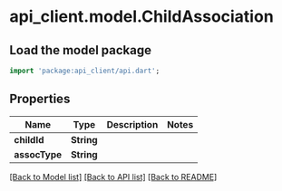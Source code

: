 # api_client.model.ChildAssociation

## Load the model package
```dart
import 'package:api_client/api.dart';
```

## Properties
Name | Type | Description | Notes
------------ | ------------- | ------------- | -------------
**childId** | **String** |  | 
**assocType** | **String** |  | 

[[Back to Model list]](../README.md#documentation-for-models) [[Back to API list]](../README.md#documentation-for-api-endpoints) [[Back to README]](../README.md)



